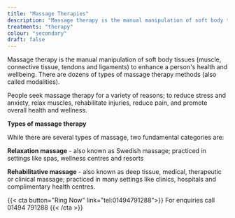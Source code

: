 ```yaml
---
title: "Massage Therapies"
description: "Massage therapy is the manual manipulation of soft body tissues (muscle, connective tissue, tendons and ligaments) to enhance a person's health and wellbeing."
treatments: "therapy"
colour: "secondary"
draft: false
---
```


Massage therapy is the manual manipulation of soft body tissues (muscle, connective tissue, tendons and ligaments) to enhance a person's health and wellbeing. There are dozens of types of massage therapy methods (also called modalities).

People seek massage therapy for a variety of reasons; to reduce stress and anxiety, relax muscles, rehabilitate injuries, reduce pain, and promote overall health and wellness.

**Types of massage therapy**

While there are several types of massage, two fundamental categories are:

**Relaxation massage** - also known as Swedish massage; practiced in settings like spas, wellness centres and resorts

**Rehabilitative massage** - also known as deep tissue, medical, therapeutic or clinical massage; practiced in many settings like clinics, hospitals and complimentary health centres.

{{< cta button="Ring Now" link="tel:01494791288">}}
For enquiries call 01494 791288
{{< /cta >}}